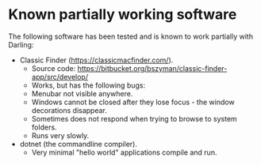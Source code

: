 # Known partially working software
The following software has been tested and is known to work partially with Darling:

- Classic Finder (https://classicmacfinder.com/).
  - Source code: https://bitbucket.org/bszyman/classic-finder-app/src/develop/
  - Works, but has the following bugs:
  - Menubar not visible anywhere.
  - Windows cannot be closed after they lose focus - the window decorations disappear.
  - Sometimes does not respond when trying to browse to system folders.
  - Runs very slowly.
- dotnet (the commandline compiler).
  - Very minimal "hello world" applications compile and run.
